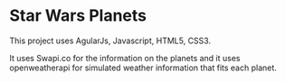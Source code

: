 # Star Wars Planets

This project uses AgularJs, Javascript, HTML5, CSS3.

It uses Swapi.co for the information on the planets and it uses openweatherapi for simulated weather information that fits each planet.  
